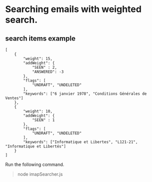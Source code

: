 # Searching emails with weighted search.

## search items example
```
[
    {
        "weight": 15,
        "addWeight": {
            "SEEN" : 2,
            "ANSWERED": -3
        },
        "flags": [
            "UNDRAFT", "UNDELETED"
        ],
        "keywords": ["6 janvier 1978", "Conditions Générales de Ventes"]
    },
    {
        "weight": 10,
        "addWeight": {
            "SEEN" : 1
        },
        "flags": [
            "UNDRAFT", "UNDELETED"
        ],
        "keywords": ["Informatique et Libertes", "L121-21", "Informatique et Libertés"]
    }
]
```
Run the following command.

> node imapSearcher.js
